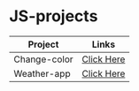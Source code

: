# JS-projects

|Project     | Links |
| ----------- | ----------- |
| Change-color|<a href=https://rishgod.github.io/JS-projects/Change-color/index /> Click Here </a>|
| Weather-app |<a href=https://rishgod.github.io/JS-projects/Weather-app/index /> Click Here </a>|
